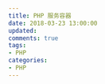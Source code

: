 ```yaml
---
title: PHP 服务容器
date: 2018-03-23 13:00:00
updated:
comments: true
tags:
- PHP
categories:
- PHP
---
```


<!--more-->
